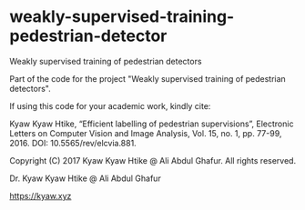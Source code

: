 # weakly-supervised-training-pedestrian-detector
Weakly supervised training of pedestrian detectors

Part of the code for the project "Weakly supervised training of pedestrian detectors". 

If using this code for your academic work, kindly cite:

Kyaw Kyaw Htike, “Efficient labelling of pedestrian supervisions”, Electronic Letters on Computer Vision and Image Analysis, Vol. 15, no. 1, pp. 77-99, 2016. DOI: 10.5565/rev/elcvia.881.


Copyright (C) 2017 Kyaw Kyaw Htike @ Ali Abdul Ghafur. All rights reserved.

Dr. Kyaw Kyaw Htike @ Ali Abdul Ghafur

https://kyaw.xyz
